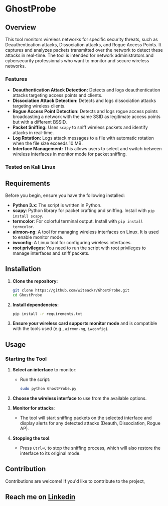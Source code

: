 # GhostProbe

## Overview

This tool monitors wireless networks for specific security threats, such as Deauthentication attacks, Dissociation attacks, and Rogue Access Points. It captures and analyzes packets transmitted over the network to detect these attacks in real-time. The tool is intended for network administrators and cybersecurity professionals who want to monitor and secure wireless networks.

### Features

- **Deauthentication Attack Detection:** Detects and logs deauthentication attacks targeting access points and clients.
- **Dissociation Attack Detection:** Detects and logs dissociation attacks targeting wireless clients.
- **Rogue Access Point Detection:** Detects and logs rogue access points broadcasting a network with the same SSID as legitimate access points but with a different BSSID.
- **Packet Sniffing:** Uses `scapy` to sniff wireless packets and identify attacks in real-time.
- **Log Rotation:** Logs attack messages to a file with automatic rotation when the file size exceeds 10 MB.
- **Interface Management:** This allows users to select and switch between wireless interfaces in monitor mode for packet sniffing.

### Tested on Kali Linux

## Requirements

Before you begin, ensure you have the following installed:

- **Python 3.x**: The script is written in Python.
- **scapy**: Python library for packet crafting and sniffing. Install with `pip install scapy`.
- **termcolor**: For colorful terminal output. Install with `pip install termcolor`.
- **airmon-ng**: A tool for managing wireless interfaces on Linux. It is used to enable monitor mode.
- **iwconfig**: A Linux tool for configuring wireless interfaces.
- **root privileges**: You need to run the script with root privileges to manage interfaces and sniff packets.

## Installation

1. **Clone the repository:**

   ```bash
   git clone https://github.com/witeackr/GhostProbe.git
   cd GhostProbe
   ```

2. **Install dependencies:**

   ```bash
   pip install -r requirements.txt
   ```

3. **Ensure your wireless card supports monitor mode** and is compatible with the tools used (e.g., `airmon-ng`, `iwconfig`).

## Usage

### Starting the Tool

1. **Select an interface** to monitor:
   - Run the script:
     ```bash
     sudo python GhostProbe.py
     ```

2. **Choose the wireless interface** to use from the available options.

3. **Monitor for attacks**:
   - The tool will start sniffing packets on the selected interface and display alerts for any detected attacks (Deauth, Dissociation, Rogue AP).

4. **Stopping the tool**:
   - Press `Ctrl+C` to stop the sniffing process, which will also restore the interface to its original mode.

## Contribution

Contributions are welcome! If you'd like to contribute to the project,
## Reach me on [Linkedin](google.com)
